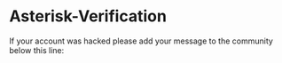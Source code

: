 # Asterisk-Verification

If your account was hacked please add your message to the community below this line:

